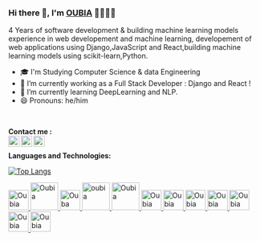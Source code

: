 
### Hi there 👋, I'm [OUBIA](https://github.com/oubia) 👩‍💻🇲🇦

4 Years of software development & building machine learning models experience in web developement and machine learning, developement of web applications using Django,JavaScript and React,building machine learning models using scikit-learn,Python.

- 🎓 I'm Studying Computer Science & data Engineering 
- 🔭 I’m currently working as a Full Stack Developer : Django and React !
- 🌱 I’m currently learning DeepLearning and NLP.
- 😄 Pronouns: he/him

<br/>

**Contact me :** 
<br/>
<a href="https://github.com/oubia">
  <img align="left" alt="Oubia's LinkedIn" width="22px" src="https://img.icons8.com/ios-filled/48/000000/github.png" />
</a>
<a href="dev.oubia@gmail.com">
  <img align="left" alt="Oubia's Email" width="22px" src="https://img.icons8.com/color/48/000000/gmail-new.png"/>
</a>
<a href="https://www.linkedin.com/in/oubia-mohammed-724b32189/">
  <img align="left" alt="Oubia's LinkedIn" width="22px" src="https://img.icons8.com/fluency/48/000000/linkedin.png" />
</a>
<br />



**Languages and Technologies:**
<br/>


[![Top Langs](https://github-readme-stats.vercel.app/api/top-langs/?username=oubia)](https://github.com/WaffIee/github-readme-stats)
        </h3>
<p float="left">
 <a href="https://www.java.com/">
<img alt="Oubia" src="https://devstickers.com/assets/img/pro/7kaq.png" width="40">
 </a>
  
   <a href="https://www.python.org">
<img alt="Oubia" src="https://img.icons8.com/fluency/48/000000/python.png" width="55">
 </a>
  

 <a href="https://www.javascript.com">
<img alt="Ouba"  src="https://img.icons8.com/color/48/000000/javascript.png" width="40">
 </a>
 <a href="https://www.djangoproject.com">
<img alt="oubia"  src="https://img.icons8.com/external-tal-revivo-fresh-tal-revivo/28/000000/external-django-a-high-level-python-web-framework-that-encourages-rapid-development-logo-fresh-tal-revivo.png" width="55"/>
 </a>
   <a href="https://reactjs.org">
<img alt="Oubia" src="https://img.icons8.com/plasticine/48/000000/react.png" width="55">
 </a>
  <a href="https://nodejs.org/en/">
<img alt="Oubia" src="https://devstickers.com/assets/img/pro/iuw5.png" width="40">
  </a>
 <a href="https://en.wikipedia.org/wiki/HTML">
<img alt="Oubia" src="https://devstickers.com/assets/img/pro/iqm9.png" width="40">
 </a>
 <a href="https://en.wikipedia.org/wiki/CCS3">
<img alt="Oubia" src="https://devstickers.com/assets/img/pro/8pnd.png" width="40">
  </a>
 
 <a href="https://scikit-learn.org/stable/index.html#">
<img alt="Oubia" src="https://iconape.com/scikit-learn-logo-logo-icon-svg-png.html" width="40">
  </a>
 <a href="https://pandas.pydata.org">
<img alt="Oubia" src="https://img.icons8.com/dusk/100/000000/anaconda.png" width="40">
  </a>
   <a href="https://numpy.org">
<img alt="Oubia" src="https://www.vectorlogo.zone/logos/numpy/numpy-ar21.svg" width="40">
  </a>
 <a href="https://code.visualstudio.com/">
<img alt="Oubia" src="https://devstickers.com/assets/img/pro/saxu.png" width="40">
  </a>

</p>

##


